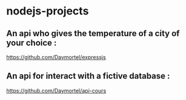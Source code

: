 # nodejs-projects

## An api who gives the temperature of a city of your choice :
https://github.com/Daymortel/expressjs
## An api for interact with a fictive database :
https://github.com/Daymortel/api-cours
